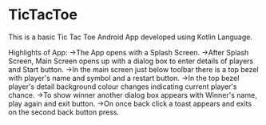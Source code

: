 # TicTacToe
This is a basic Tic Tac Toe Android App developed using Kotlin Language.

Highlights of App:
->The App opens with a Splash Screen.
->After Splash Screen, Main Screen opens up with a dialog box to enter details of players and Start button.
->In the main screen just below toolbar there is a top bezel with player's name and symbol and a restart button.
->In the top bezel player's detail background colour changes indicating current player's chance.
->To show winner another dialog box appears with Winner's name, play again and exit button.
->On once back click a toast appears and exits on the second back button press.
